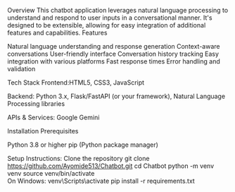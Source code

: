 Overview
This chatbot application leverages natural language processing to understand and respond to user inputs in a conversational manner. It's designed to be extensible, allowing for easy integration of additional features and capabilities.
Features

Natural language understanding and response generation
Context-aware conversations
User-friendly interface
Conversation history tracking
Easy integration with various platforms
Fast response times
Error handling and validation

Tech Stack
Frontend:HTML5, CSS3, JavaScript

Backend:
Python 3.x, Flask/FastAPI (or your framework), Natural Language Processing libraries

APIs & Services:
Google Gemini

Installation
Prerequisites

Python 3.8 or higher
pip (Python package manager)

Setup Instructions:
Clone the repository
git clone https://github.com/Ayomide513/Chatbot.git
cd Chatbot
python -m venv venv
source venv/bin/activate  
On Windows: venv\Scripts\activate
pip install -r requirements.txt
